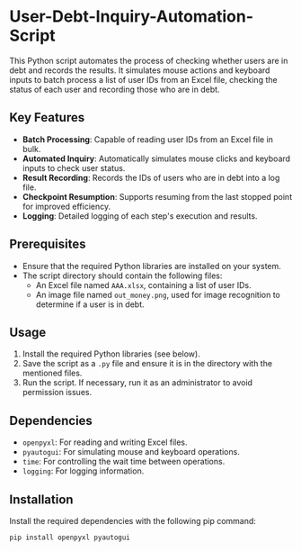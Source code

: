 # User-Debt-Inquiry-Automation-Script

This Python script automates the process of checking whether users are in debt and records the results. It simulates mouse actions and keyboard inputs to batch process a list of user IDs from an Excel file, checking the status of each user and recording those who are in debt.

## Key Features

- **Batch Processing**: Capable of reading user IDs from an Excel file in bulk.
- **Automated Inquiry**: Automatically simulates mouse clicks and keyboard inputs to check user status.
- **Result Recording**: Records the IDs of users who are in debt into a log file.
- **Checkpoint Resumption**: Supports resuming from the last stopped point for improved efficiency.
- **Logging**: Detailed logging of each step's execution and results.

## Prerequisites

- Ensure that the required Python libraries are installed on your system.
- The script directory should contain the following files:
  - An Excel file named `AAA.xlsx`, containing a list of user IDs.
  - An image file named `out_money.png`, used for image recognition to determine if a user is in debt.

## Usage

1. Install the required Python libraries (see below).
2. Save the script as a `.py` file and ensure it is in the directory with the mentioned files.
3. Run the script. If necessary, run it as an administrator to avoid permission issues.

## Dependencies

- `openpyxl`: For reading and writing Excel files.
- `pyautogui`: For simulating mouse and keyboard operations.
- `time`: For controlling the wait time between operations.
- `logging`: For logging information.

## Installation

Install the required dependencies with the following pip command:

```bash
pip install openpyxl pyautogui
